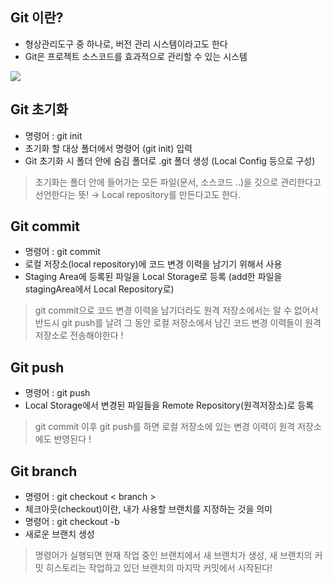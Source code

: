 ## Git 이란?

- 형상관리도구 중 하나로, 버전 관리 시스템이라고도 한다
- Git은 프로젝트 소스코드를 효과적으로 관리할 수 있는 시스템

<img src="https://velog.velcdn.com/images/im_sulhwa/post/8528f0d0-236f-4c35-9d21-b75afd3cfa6f/image.png"></img>

## Git 초기화

- 명령어 : git init
- 초기화 할 대상 폴더에서 명령어 (git init) 입력
- Git 초기화 시 폴더 안에 숨김 폴더로 .git 폴더 생성 (Local Config 등으로 구성)

> 초기화는 폴더 안에 들어가는 모든 파일(문서, 소스코드 ..)을 깃으로 관리한다고 선언한다는 뜻!
> → Local repository를 만든다고도 한다.

## Git commit

- 명령어 : git commit
- 로컬 저장소(local repository)에 코드 변경 이력을 남기기 위해서 사용
- Staging Area에 등록된 파일을 Local Storage로 등록 (add한 파일을 stagingArea에서 Local Repository로)

> git commit으로 코드 변경 이력을 남기더라도 원격 저장소에서는 알 수 없어서 반드시 git push를 날려 그 동안 로컬 저장소에서 남긴 코드 변경 이력들이 원격 저장소로 전송해야한다 !

## Git push

- 명령어 : git push
- Local Storage에서 변경된 파일들을 Remote Repository(원격저장소)로 등록

> git commit 이후 git push를 하면 로컬 저장소에 있는 변경 이력이 원격 저장소에도 반영된다 !

## Git branch

- 명령어 : git checkout < branch >
- 체크아웃(checkout)이란, 내가 사용할 브랜치를 지정하는 것을 의미
  <br>
- 명령어 : git checkout -b
- 새로운 브랜치 생성

> 명령어가 실행되면 현재 작업 중인 브랜치에서 새 브랜치가 생성, 새 브랜치의 커밋 히스토리는 작업하고 있던 브랜치의 마지막 커밋에서 시작된다!
